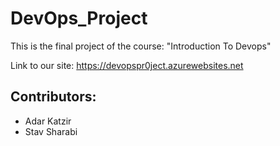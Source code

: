 # DevOps_Project

This is the final project of the course: "Introduction To Devops"

Link to our site: https://devopspr0ject.azurewebsites.net

## Contributors:
- Adar Katzir
- Stav Sharabi
